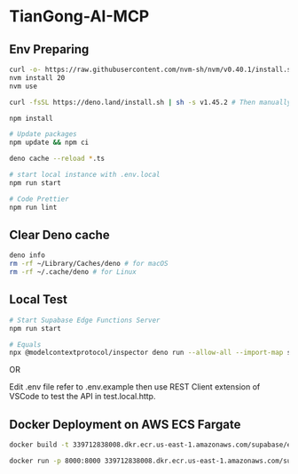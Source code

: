 # TianGong-AI-MCP

## Env Preparing

```bash
curl -o- https://raw.githubusercontent.com/nvm-sh/nvm/v0.40.1/install.sh | bash
nvm install 20
nvm use

curl -fsSL https://deno.land/install.sh | sh -s v1.45.2 # Then manually add the deno directory to your $HOME/.zshrc (or similar)

npm install

# Update packages
npm update && npm ci

deno cache --reload *.ts

# start local instance with .env.local
npm run start

# Code Prettier
npm run lint

```

## Clear Deno cache

```bash
deno info
rm -rf ~/Library/Caches/deno # for macOS
rm -rf ~/.cache/deno # for Linux
```

## Local Test

```bash
# Start Supabase Edge Functions Server
npm run start

# Equals
npx @modelcontextprotocol/inspector deno run --allow-all --import-map src/deno.json --env --watch src/index.ts
```

OR

Edit .env file refer to .env.example then use REST Client extension of VSCode to test the API in test.local.http.

## Docker Deployment on AWS ECS Fargate

```bash
docker build -t 339712838008.dkr.ecr.us-east-1.amazonaws.com/supabase/edge-runtime:v20240715 .

docker run -p 8000:8000 339712838008.dkr.ecr.us-east-1.amazonaws.com/supabase/edge-runtime:v20240715
```
